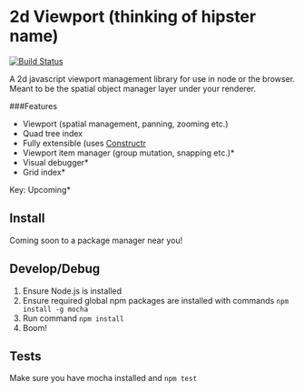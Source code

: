 2d Viewport (thinking of hipster name)
======================================
[![Build Status](https://travis-ci.org/Chrisui/Viewport.svg?branch=master)](https://travis-ci.org/Chrisui/Viewport)

A 2d javascript viewport management library for use in node or the browser.
Meant to be the spatial object manager layer under your renderer.

###Features
- Viewport (spatial management, panning, zooming etc.)
- Quad tree index
- Fully extensible (uses [Constructr](https://github.com/Chrisui/Constructr)
- Viewport item manager (group mutation, snapping etc.)*
- Visual debugger*
- Grid index*

Key: Upcoming*

Install
-------
Coming soon to a package manager near you!

Develop/Debug
-------------
1. Ensure Node.js is installed
2. Ensure required global npm packages are installed with commands ```npm install -g mocha```
3. Run command ```npm install```
4. Boom!

Tests
-----
Make sure you have mocha installed and `npm test`

